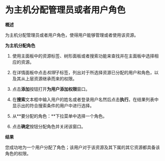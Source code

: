 # 为主机分配管理员或者用户角色

**概述**

为主机分配管理员或者用户角色，使得用户能够管理或者使用该资源。

**为主机分配角色**

1. 使用主面板中的资源标签、树形面板或者搜索功能来查找并在主面板中选择相应的资源。

1. 在详情面板中点击*权限*子标签，列出对于所选择资源已分配的用户和角色，以及其从上层资源继承而来的权限。

1. 点击**添加**按钮打开**为用户添加权限**窗口。

1. 在**搜索**文本框中输入用户的姓名或者登录用户名然后点击**执行**。在结果列表中显示出的符合搜索条件的用户中进行选择。

1. 从**要分配的角色：**下拉菜单中选择一个角色。

1. 点击**确定**按钮分配角色并关闭该窗口。


**结果**

  您成功地为一个用户分配了角色；该用户对于该资源及其下属的其它资源都具备该角色的权限。
